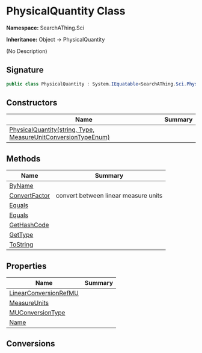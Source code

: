 # PhysicalQuantity Class
**Namespace:** SearchAThing.Sci

**Inheritance:** Object → PhysicalQuantity

(No Description)

## Signature
```csharp
public class PhysicalQuantity : System.IEquatable<SearchAThing.Sci.PhysicalQuantity>
```
## Constructors
|**Name**|**Summary**|
|---|---|
|[PhysicalQuantity(string, Type, MeasureUnitConversionTypeEnum)](PhysicalQuantity/ctors.md)||
## Methods
|**Name**|**Summary**|
|---|---|
|[ByName](PhysicalQuantity/ByName.md)||
|[ConvertFactor](PhysicalQuantity/ConvertFactor.md)|convert between linear measure units|
|[Equals](PhysicalQuantity/Equals.md)||
|[Equals](PhysicalQuantity/Equals.md#equalsobject)||
|[GetHashCode](PhysicalQuantity/GetHashCode.md)||
|[GetType](PhysicalQuantity/GetType.md)||
|[ToString](PhysicalQuantity/ToString.md)||
## Properties
|**Name**|**Summary**|
|---|---|
|[LinearConversionRefMU](PhysicalQuantity/LinearConversionRefMU.md)|
|[MeasureUnits](PhysicalQuantity/MeasureUnits.md)|
|[MUConversionType](PhysicalQuantity/MUConversionType.md)|
|[Name](PhysicalQuantity/Name.md)|
## Conversions
